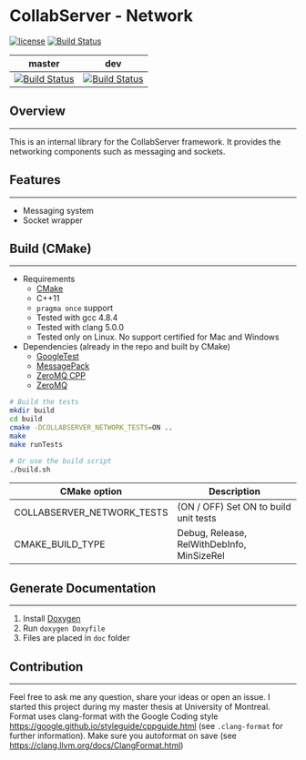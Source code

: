 # CollabServer - Network

[![license](https://img.shields.io/badge/license-LGPLv3.0-blue.svg)](https://github.com/CollabServer/collabserver-network/blob/master/LICENSE.txt)
[![Build Status](https://travis-ci.org/CollabServer/collabserver-network.svg?branch=master)](https://travis-ci.org/CollabServer/collabserver-network)

| master | dev |
| :-----: | :-----: |
| [![Build Status](https://travis-ci.org/CollabServer/collabserver-network.svg?branch=master)](https://travis-ci.org/CollabServer/collabserver-network) | [![Build Status](https://travis-ci.org/CollabServer/collabserver-network.svg?branch=dev)](https://travis-ci.org/CollabServer/collabserver-network) |

## Overview

---

This is an internal library for the CollabServer framework. It provides the networking components such as messaging and sockets.

## Features

---

- Messaging system
- Socket wrapper

## Build (CMake)

---

- Requirements
  - [CMake](https://cmake.org/)
  - C++11
  - `pragma once` support
  - Tested with gcc 4.8.4
  - Tested with clang 5.0.0
  - Tested only on Linux. No support certified for Mac and Windows
- Dependencies (already in the repo and built by CMake)
  - [GoogleTest](https://github.com/google/googletest)
  - [MessagePack](https://msgpack.org/)
  - [ZeroMQ CPP](https://zeromq.org/languages/cplusplus/)
  - [ZeroMQ](http://zeromq.org/)

```bash
# Build the tests
mkdir build
cd build
cmake -DCOLLABSERVER_NETWORK_TESTS=ON ..
make
make runTests

# Or use the build script
./build.sh
```

| CMake option | Description |
| --- | --- |
| COLLABSERVER_NETWORK_TESTS | (ON / OFF) Set ON to build unit tests |
| CMAKE_BUILD_TYPE | Debug, Release, RelWithDebInfo, MinSizeRel |

## Generate Documentation

---

1. Install [Doxygen](https://www.stack.nl/~dimitri/doxygen/)
1. Run `doxygen Doxyfile`
1. Files are placed in `doc` folder

## Contribution

---

Feel free to ask me any question, share your ideas or open an issue.
I started this project during my master thesis at University of Montreal.
Format uses clang-format with the Google Coding style <https://google.github.io/styleguide/cppguide.html> (see `.clang-format` for further information).
Make sure you autoformat on save (see <https://clang.llvm.org/docs/ClangFormat.html>)

